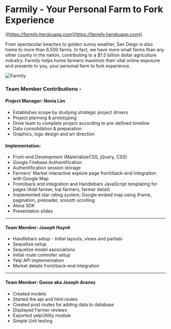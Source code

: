 # Farmily - Your Personal Farm to Fork Experience 
([https://farmily.herokuapp.com](https://farmily.herokuapp.com))

From spectacular beaches to golden sunny weather, San Diego is also home to more than 6,500 farms. In fact, we have more small farms than any other county in the nation, contributing to a $1.5 billion dollar agriculture industry. Farmily helps home farmers maximize their vital online exposure and presents to you, your personal farm to fork experience.

![Farmily]()

### Team Member Contributions - 

#### Project Manager: Novia Lim

* Establishes scope by studying strategic project drivers
* Project planning & prototyping
* Drive team to complete project according to pre-defined timeline 
* Data consolidation & preparation
* Graphics, logo design and art direction

#### Implementation:

* Front-end Development (MaterializeCSS, jQuery, CSS)
* Google Firebase Authentification   
* Authentification session storage
* Farmers' Market interactive explore page front/back-end integration with Google Map 
* Front/back end integration and Handlebars JavaScript templating for pages (Add farmer, top farmers, farmer detail)
* Implemented star rating system, Google embed map using iframe, pagination, preloader, smooth scrolling
* Alexa SDK
* Presentation slides

- - -

#### Team Member: Joseph Huynh
* Handlebars setup - Initial layouts, views and partials
* Sequelize setup
* Sequelize model associations
* Initial route controller setup
* Yelp API implementation
* Market details front/back-end integration
- - -

#### Team Member: Goose aka Joseph Aranez

* Created models
* Started the api and html routes
* Created post routes for adding data to database
* Displayed Farmer reviews
* Exported yelpUtility module 
* Simple Unit testing
